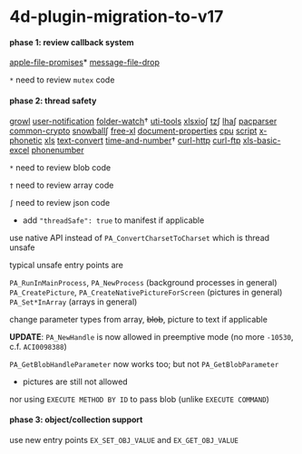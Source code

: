 # 4d-plugin-migration-to-v17

#### phase 1: review callback system

[apple-file-promises](https://github.com/miyako/4d-plugin-apple-file-promises)*
[message-file-drop](https://github.com/miyako/4d-plugin-message-file-drop)

``*`` need to review ``mutex`` code

#### phase 2: thread safety

[growl](https://github.com/miyako/4d-plugin-growl) 
[user-notification](https://github.com/miyako/4d-plugin-user-notification) 
[folder-watch](https://github.com/miyako/4d-plugin-folder-watch)† 
[uti-tools](https://github.com/miyako/4d-plugin-uti-tools) 
[xlsxio](https://github.com/miyako/4d-plugin-xlsxio)∫
[tz](https://github.com/miyako/4d-plugin-tz)∫
[lha](https://github.com/miyako/4d-plugin-lha)∫
[pacparser](https://github.com/miyako/4d-plugin-pacparser)
[common-crypto](https://github.com/miyako/4d-plugin-common-crypto)
[snowball](https://github.com/miyako/4d-plugin-snowball)∫
[free-xl](https://github.com/miyako/4d-plugin-free-xl)
[document-properties](https://github.com/miyako/4d-plugin-document-properties)
[cpu](https://github.com/miyako/4d-plugin-cpu)
[script](https://github.com/miyako/4d-plugin-script)
[x-phonetic](https://github.com/miyako/4d-plugin-x-phonetic)
[xls](https://github.com/miyako/4d-plugin-xls)
[text-convert](https://github.com/miyako/4d-plugin-text-convert)
[time-and-number](https://github.com/miyako/4d-plugin-time-and-number)†
[curl-http](https://github.com/miyako/4d-plugin-curl-http)
[curl-ftp](https://github.com/miyako/4d-plugin-curl-ftp)
[xls-basic-excel](https://github.com/miyako/4d-plugin-xls-basic-excel)
[phonenumber](https://github.com/miyako/4d-plugin-phonenumber)

``*`` need to review blob code

``†`` need to review array code

``∫`` need to review json code

* add ``"threadSafe": true`` to manifest if applicable

use native API instead of ``PA_ConvertCharsetToCharset`` which is thread unsafe

typical unsafe entry points are

``PA_RunInMainProcess``, ``PA_NewProcess`` (background processes in general)    
``PA_CreatePicture``, ``PA_CreateNativePictureForScreen`` (pictures in general)  
``PA_Set*InArray`` (arrays in general)  

change parameter types from array, ~~blob~~, picture to text if applicable

**UPDATE**: ``PA_NewHandle`` is now allowed in preemptive mode (no more ``-10530``, c.f. ``ACI0098388``)

``PA_GetBlobHandleParameter`` now works too; but not ``PA_GetBlobParameter``

* pictures are still not allowed

nor using ``EXECUTE METHOD BY ID`` to pass blob (unlike ``EXECUTE COMMAND``)

#### phase 3: object/collection support

use new entry points ``EX_SET_OBJ_VALUE`` and ``EX_GET_OBJ_VALUE``
